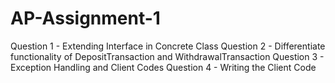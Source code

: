 # AP-Assignment-1
Question 1 - Extending Interface in Concrete Class
Question 2 - Differentiate functionality of DepositTransaction 
and WithdrawalTransaction 
Question 3 - Exception Handling and Client Codes
Question 4 - Writing the Client Code
